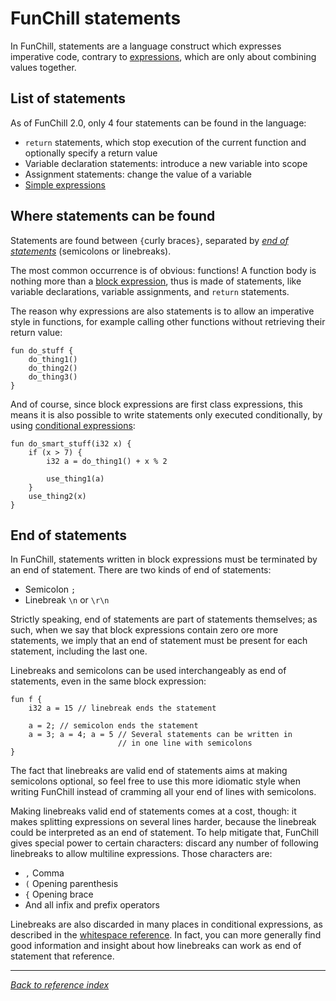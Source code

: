 # FunChill statements

In FunChill, statements are a language construct which expresses imperative code, contrary to [expressions](./expressions.md), which are only about combining values together.

## List of statements

As of FunChill 2.0, only 4 four statements can be found in the language:

- `return` statements, which stop execution of the current function and optionally specify a return value
- Variable declaration statements: introduce a new variable into scope
- Assignment statements: change the value of a variable
- [Simple expressions](./expressions.md#general-expressions)

## Where statements can be found

Statements are found between `{`curly braces`}`, separated by *[end of statements](#end-of-statements)* (semicolons or linebreaks).

The most common occurrence is of obvious: functions! A function body is nothing more than a [block expression](./expressions.md#primary-expressions), thus is made of statements, like variable declarations, variable assignments, and `return` statements.

The reason why expressions are also statements is to allow an imperative style in functions, for example calling other functions without retrieving their return value:

```
fun do_stuff {
    do_thing1()
    do_thing2()
    do_thing3()
}
```

And of course, since block expressions are first class expressions, this means it is also possible to write statements only executed conditionally, by using [conditional expressions](./expressions.md#conditional-expressions):

```
fun do_smart_stuff(i32 x) {
    if (x > 7) {
        i32 a = do_thing1() + x % 2

        use_thing1(a)
    }
    use_thing2(x)
}
```

## End of statements

In FunChill, statements written in block expressions must be terminated by an end of statement. There are two kinds of end of statements:

- Semicolon `;`
- Linebreak `\n` or `\r\n`

Strictly speaking, end of statements are part of statements themselves; as such, when we say that block expressions contain zero ore more statements, we imply that an end of statement must be present for each statement, including the last one.

Linebreaks and semicolons can be used interchangeably as end of statements, even in the same block expression:
```
fun f {
    i32 a = 15 // linebreak ends the statement

    a = 2; // semicolon ends the statement
    a = 3; a = 4; a = 5 // Several statements can be written in
                        // in one line with semicolons
}
```

The fact that linebreaks are valid end of statements aims at making semicolons optional, so feel free to use this more idiomatic style when writing FunChill instead of cramming all your end of lines with semicolons.

Making linebreaks valid end of statements comes at a cost, though: it makes splitting expressions on several lines harder, because the linebreak could be interpreted as an end of statement. To help mitigate that, FunChill gives special power to certain characters: discard any number of following linebreaks to allow multiline expressions. Those characters are:

- `,` Comma
- `(` Opening parenthesis
- `{` Opening brace
- And all infix and prefix operators

Linebreaks are also discarded in many places in conditional expressions, as described in the [whitespace reference](./whitespace.md). In fact, you can more generally find good information and insight about how linebreaks can work as end of statement that reference.

---

*[Back to reference index](./index.md)*
